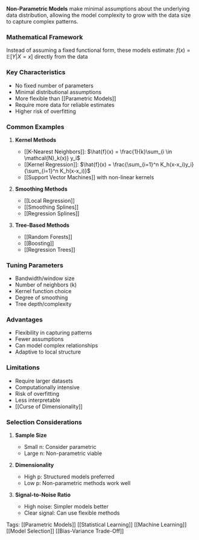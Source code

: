 **Non-Parametric Models** make minimal assumptions about the underlying data distribution, allowing the model complexity to grow with the data size to capture complex patterns.

### Mathematical Framework
Instead of assuming a fixed functional form, these models estimate:
$f(x) = \mathbb{E}[Y|X=x]$ directly from the data

### Key Characteristics
- No fixed number of parameters
- Minimal distributional assumptions
- More flexible than [[Parametric Models]]
- Require more data for reliable estimates
- Higher risk of overfitting

### Common Examples
1. **Kernel Methods**
   - [[K-Nearest Neighbors]]: $\hat{f}(x) = \frac{1}{k}\sum_{i \in \mathcal{N}_k(x)} y_i$
   - [[Kernel Regression]]: $\hat{f}(x) = \frac{\sum_{i=1}^n K_h(x-x_i)y_i}{\sum_{i=1}^n K_h(x-x_i)}$
   - [[Support Vector Machines]] with non-linear kernels

2. **Smoothing Methods**
   - [[Local Regression]]
   - [[Smoothing Splines]]
   - [[Regression Splines]]

3. **Tree-Based Methods**
   - [[Random Forests]]
   - [[Boosting]]
   - [[Regression Trees]]

### Tuning Parameters
- Bandwidth/window size
- Number of neighbors (k)
- Kernel function choice
- Degree of smoothing
- Tree depth/complexity

### Advantages
- Flexibility in capturing patterns
- Fewer assumptions
- Can model complex relationships
- Adaptive to local structure

### Limitations
- Require larger datasets
- Computationally intensive
- Risk of overfitting
- Less interpretable
- [[Curse of Dimensionality]]

### Selection Considerations
1. **Sample Size**
   - Small n: Consider parametric
   - Large n: Non-parametric viable

2. **Dimensionality**
   - High p: Structured models preferred
   - Low p: Non-parametric methods work well

3. **Signal-to-Noise Ratio**
   - High noise: Simpler models better
   - Clear signal: Can use flexible methods

Tags:
[[Parametric Models]]
[[Statistical Learning]]
[[Machine Learning]]
[[Model Selection]]
[[Bias-Variance Trade-Off]]
